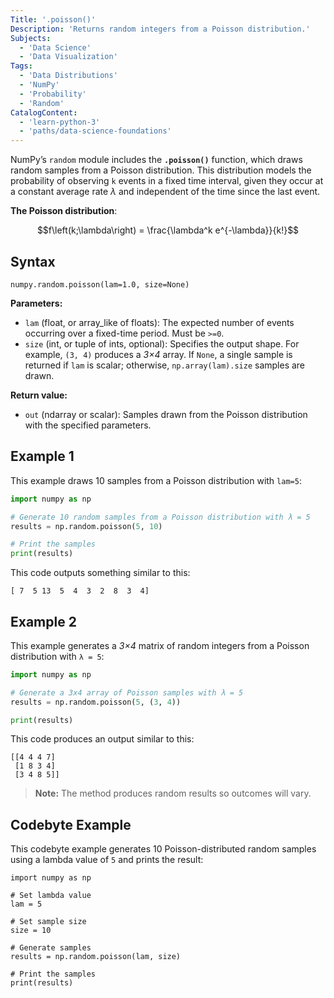 ```yaml
---
Title: '.poisson()'
Description: 'Returns random integers from a Poisson distribution.'
Subjects:
  - 'Data Science'
  - 'Data Visualization'
Tags:
  - 'Data Distributions'
  - 'NumPy'
  - 'Probability'
  - 'Random'
CatalogContent:
  - 'learn-python-3'
  - 'paths/data-science-foundations'
---
```


NumPy’s `random` module includes the **`.poisson()`** function, which draws random samples from a Poisson distribution. This distribution models the probability of observing `k` events in a fixed time interval, given they occur at a constant average rate $`\lambda`$ and independent of the time since the last event.

**The Poisson distribution**:

$$f\left(k;\lambda\right) = \frac{\lambda^k e^{-\lambda}}{k!}$$

## Syntax

```pseudo
numpy.random.poisson(lam=1.0, size=None)
```

**Parameters:**

- `lam` (float, or array_like of floats): The expected number of events occurring over a fixed-time period. Must be `>=0`.
- `size` (int, or tuple of ints, optional): Specifies the output shape. For example, `(3, 4)` produces a _3×4_ array. If `None`, a single sample is returned if `lam` is scalar; otherwise, `np.array(lam).size` samples are drawn.

**Return value:**

- `out` (ndarray or scalar): Samples drawn from the Poisson distribution with the specified parameters.

## Example 1

This example draws 10 samples from a Poisson distribution with `lam=5`:

```py
import numpy as np

# Generate 10 random samples from a Poisson distribution with λ = 5
results = np.random.poisson(5, 10)

# Print the samples
print(results)
```

This code outputs something similar to this:

```shell
[ 7  5 13  5  4  3  2  8  3  4]
```

## Example 2

This example generates a _3×4_ matrix of random integers from a Poisson distribution with `λ = 5`:

```py
import numpy as np

# Generate a 3x4 array of Poisson samples with λ = 5
results = np.random.poisson(5, (3, 4))

print(results)
```

This code produces an output similar to this:

```shell
[[4 4 4 7]
 [1 8 3 4]
 [3 4 8 5]]
```

> **Note:** The method produces random results so outcomes will vary.

## Codebyte Example

This codebyte example generates 10 Poisson-distributed random samples using a lambda value of `5` and prints the result:

```codebyte/python
import numpy as np

# Set lambda value
lam = 5

# Set sample size
size = 10

# Generate samples
results = np.random.poisson(lam, size)

# Print the samples
print(results)
```
